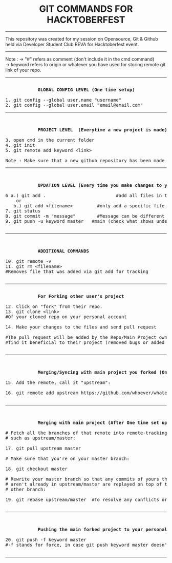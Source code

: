 <h1 align="center"> GIT COMMANDS FOR HACKTOBERFEST</h1>
<hr> 

This repository was created for my session on Opensource, Git & Github
held via Developer Student Club REVA for Hacktoberfest event.

<hr>

Note : 
-> "#" refers as comment (don't include it in the cmd command)			
-> keyword refers to origin or whatever you have used for storing remote git link of your repo.

<hr>

<pre>			
			<b>GLOBAL CONFIG LEVEL (One time setup)</b>

1. git config --global user.name "username"
2. git config --global user.email "email@email.com"
<hr>

			<b>PROJECT LEVEL  (Everytime a new project is made)</b>

3. open cmd in the current folder
4. git init
5. git remote add keyword &lt;link&gt;

Note : Make sure that a new github repository has been made as well for this process.
<hr>

			<b>UPDATION LEVEL (Every time you make changes to your code)</b>

6 a.) git add .                          #add all files in the current working directory
	or
   b.) git add &lt;filename&gt;         #only add a specific file (not all files)
7. git status
8. git commit -m "message"        #Message can be different such as "removed bugs", etc
9. git push -u keyword master   #main (check what shows under git commit)

<hr>

			<b>ADDITIONAL COMMANDS</b>

10. git remote -v
11. git rm &lt;filename&gt; 
#Removes file that was added via git add for tracking

<hr>
			<b>For Forking other user's project</b>
			
12. Click on "fork" from their repo.			
13. git clone &lt;link&gt;             
#Of your cloned repo on your personal account

14. Make your changes to the files and send pull request

#The pull request will be added by the Repo/Main Project owner if they find
#find it beneficial to their project (removed bugs or added feature)

<hr>

			<b>Merging/Syncing with main project you forked (One time set up)</b>

15. Add the remote, call it "upstream":

16. git remote add upstream https://github.com/whoever/whatever.git

<hr>

			<b>Merging with main project (After One time set up is done)</b>

# Fetch all the branches of that remote into remote-tracking branches,
# such as upstream/master:

17. git pull upstream master 

# Make sure that you're on your master branch:

18. git checkout master

# Rewrite your master branch so that any commits of yours that
# aren't already in upstream/master are replayed on top of that
# other branch:

19. git rebase upstream/master  #To resolve any conflicts or clashes

<hr>

			<b>Pushing the main forked project to your personal forked project</b> 
			
20. git push -f keyword master   
#-f stands for force, in case git push keyword master doesn't work

<hr>

</pre>
   


  